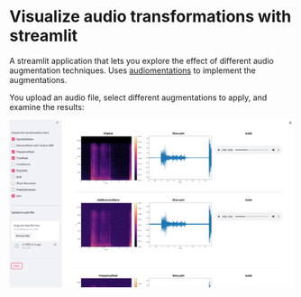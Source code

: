 # Visualize audio transformations with streamlit
A streamlit application that lets you explore the effect of different audio augmentation techniques. Uses [audiomentations](https://github.com/iver56/audiomentations) to implement the augmentations.

You upload an audio file, select different augmentations to apply, and examine the results:

![Screenshot of the GUI, with some augmentations selected](gui_sample.png)
